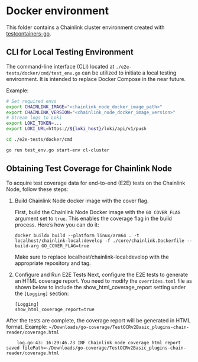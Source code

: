 # Docker environment

This folder contains a Chainlink cluster environment created with [testcontainers-go](https://github.com/testcontainers/testcontainers-go/tree/main).

## CLI for Local Testing Environment

The command-line interface (CLI) located at `./e2e-tests/docker/cmd/test_env.go` can be utilized to initiate a local testing environment. It is intended to replace Docker Compose in the near future.

Example:

```sh
# Set required envs
export CHAINLINK_IMAGE="<chainlink_node_docker_image_path>"
export CHAINLINK_VERSION="<chainlink_node_docker_image_version>" 
# Stream logs to Loki
export LOKI_TOKEN=...
export LOKI_URL=https://${loki_host}/loki/api/v1/push

cd ./e2e-tests/docker/cmd

go run test_env.go start-env cl-cluster
```

## Obtaining Test Coverage for Chainlink Node

To acquire test coverage data for end-to-end (E2E) tests on the Chainlink Node, follow these steps:

1. Build Chainlink Node docker image with the cover flag.

    First, build the Chainlink Node Docker image with the `GO_COVER_FLAG` argument set to `true`. This enables the coverage flag in the build process. Here’s how you can do it:
    ```
    docker buildx build --platform linux/arm64 . -t localhost/chainlink-local:develop -f ./core/chainlink.Dockerfile --build-arg GO_COVER_FLAG=true
    ```
    Make sure to replace localhost/chainlink-local:develop with the appropriate repository and tag.

2. Configure and Run E2E Tests
    Next, configure the E2E tests to generate an HTML coverage report. You need to modify the `overrides.toml` file as shown below to include the show_html_coverage_report setting under the `[Logging]` section:

    ```
    [Logging]
    show_html_coverage_report=true
    ```

After the tests are complete, the coverage report will be generated in HTML format. Example: `~/Downloads/go-coverage/TestOCRv2Basic_plugins-chain-reader/coverage.html`
```
    log.go:43: 16:29:46.73 INF Chainlink node coverage html report saved filePath=~/Downloads/go-coverage/TestOCRv2Basic_plugins-chain-reader/coverage.html
```

